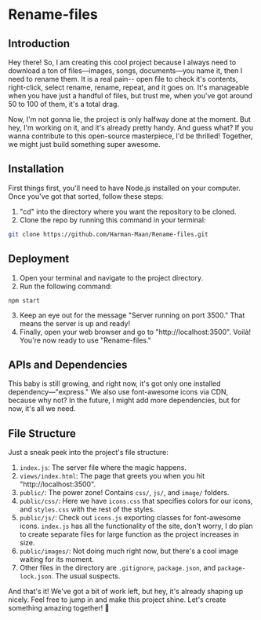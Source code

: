 # Rename-files

## Introduction
Hey there! So, I am creating this cool project because I always need to download a ton of files—images, songs, documents—you name it, then I need to rename them. It is a real pain-- open file to check it's contents, right-click, select rename, rename, repeat, and it goes on. It's manageable when you have just a handful of files, but trust me, when you've got around 50 to 100 of them, it's a total drag.

Now, I'm not gonna lie, the project is only halfway done at the moment. But hey, I'm working on it, and it's already pretty handy. And guess what? If you wanna contribute to this open-source masterpiece, I'd be thrilled! Together, we might just build something super awesome.

## Installation

First things first, you'll need to have Node.js installed on your computer. Once you've got that sorted, follow these steps:

1. "cd" into the directory where you want the repository to be cloned.
2. Clone the repo by running this command in your terminal:
  ```bash
  git clone https://github.com/Harman-Maan/Rename-files.git
  ```

## Deployment
1. Open your terminal and navigate to the project directory.
2. Run the following command:
  ```npm
  npm start
  ```
3. Keep an eye out for the message "Server running on port 3500." That means the server is up and ready!
4. Finally, open your web browser and go to "http://localhost:3500". Voilà! You're now ready to use "Rename-files."

## APIs and Dependencies
This baby is still growing, and right now, it's got only one installed dependency—"express." We also use font-awesome icons via CDN, because why not? In the future, I might add more dependencies, but for now, it's all we need.

## File Structure
Just a sneak peek into the project's file structure:

1. `index.js`: The server file where the magic happens.
2. `views/index.html`: The page that greets you when you hit "http://localhost:3500".
3. `public/`: The power zone! Contains `css/`, `js/`, and `image/` folders.
4. `public/css/`: Here we have `icons.css` that specifies colors for our icons, and `styles.css` with the rest of the styles.
5. `public/js/`: Check out `icons.js` exporting classes for font-awesome icons. `index.js` has all the functionality of the site, don't worry, I do plan to create separate files for large function as the project increases in size.
6. `public/images/`: Not doing much right now, but there's a cool image waiting for its moment.
7. Other files in the directory are `.gitignore`, `package.json`, and `package-lock.json`. The usual suspects.

And that's it! We've got a bit of work left, but hey, it's already shaping up nicely. Feel free to jump in and make this project shine. Let's create something amazing together! 🚀
